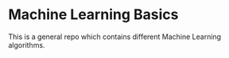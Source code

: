 # Machine Learning Basics
This is a general repo which contains different Machine Learning algorithms.